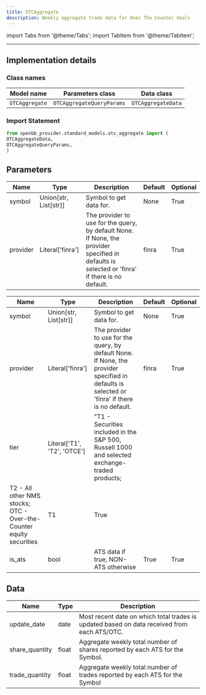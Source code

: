 ```yaml
---
title: OTCAggregate
description: Weekly aggregate trade data for Over The Counter deals
---
```


<!-- markdownlint-disable MD012 MD031 MD033 -->

import Tabs from '@theme/Tabs';
import TabItem from '@theme/TabItem';

---

## Implementation details

### Class names

| Model name | Parameters class | Data class |
| ---------- | ---------------- | ---------- |
| `OTCAggregate` | `OTCAggregateQueryParams` | `OTCAggregateData` |

### Import Statement

```python
from openbb_provider.standard_models.otc_aggregate import (
OTCAggregateData,
OTCAggregateQueryParams,
)
```

## Parameters

<Tabs>
<TabItem value="standard" label="Standard">

| Name | Type | Description | Default | Optional |
| ---- | ---- | ----------- | ------- | -------- |
| symbol | Union[str, List[str]] | Symbol to get data for. | None | True |
| provider | Literal['finra'] | The provider to use for the query, by default None. If None, the provider specified in defaults is selected or 'finra' if there is no default. | finra | True |
</TabItem>

<TabItem value='finra' label='finra'>

| Name | Type | Description | Default | Optional |
| ---- | ---- | ----------- | ------- | -------- |
| symbol | Union[str, List[str]] | Symbol to get data for. | None | True |
| provider | Literal['finra'] | The provider to use for the query, by default None. If None, the provider specified in defaults is selected or 'finra' if there is no default. | finra | True |
| tier | Literal['T1', 'T2', 'OTCE'] | "T1 - Securities included in the S&P 500, Russell 1000 and selected exchange-traded products;
        T2 - All other NMS stocks; OTC - Over-the-Counter equity securities | T1 | True |
| is_ats | bool | ATS data if true, NON-ATS otherwise | True | True |
</TabItem>

</Tabs>

## Data

<Tabs>
<TabItem value="standard" label="Standard">

| Name | Type | Description |
| ---- | ---- | ----------- |
| update_date | date | Most recent date on which total trades is updated based on data received from each ATS/OTC. |
| share_quantity | float | Aggregate weekly total number of shares reported by each ATS for the Symbol. |
| trade_quantity | float | Aggregate weekly total number of trades reported by each ATS for the Symbol |
</TabItem>

</Tabs>

